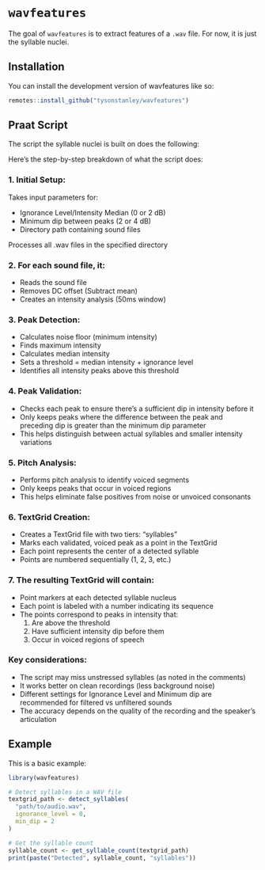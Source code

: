 
<!-- README.md is generated from README.Rmd. Please edit that file -->

# `wavfeatures`

<!-- badges: start -->

<!-- badges: end -->

The goal of `wavfeatures` is to extract features of a `.wav` file. For
now, it is just the syllable nuclei.

## Installation

You can install the development version of wavfeatures like so:

``` r
remotes::install_github("tysonstanley/wavfeatures")
```

## Praat Script

The script the syllable nuclei is built on does the following:

Here’s the step-by-step breakdown of what the script does:

### 1. Initial Setup:

Takes input parameters for:

- Ignorance Level/Intensity Median (0 or 2 dB)
- Minimum dip between peaks (2 or 4 dB)
- Directory path containing sound files

Processes all .wav files in the specified directory

### 2. For each sound file, it:

- Reads the sound file
- Removes DC offset (Subtract mean)
- Creates an intensity analysis (50ms window)

### 3. Peak Detection:

- Calculates noise floor (minimum intensity)
- Finds maximum intensity
- Calculates median intensity
- Sets a threshold = median intensity + ignorance level
- Identifies all intensity peaks above this threshold

### 4. Peak Validation:

- Checks each peak to ensure there’s a sufficient dip in intensity
  before it
- Only keeps peaks where the difference between the peak and preceding
  dip is greater than the minimum dip parameter
- This helps distinguish between actual syllables and smaller intensity
  variations

### 5. Pitch Analysis:

- Performs pitch analysis to identify voiced segments
- Only keeps peaks that occur in voiced regions
- This helps eliminate false positives from noise or unvoiced consonants

### 6. TextGrid Creation:

- Creates a TextGrid file with two tiers: “syllables”
- Marks each validated, voiced peak as a point in the TextGrid
- Each point represents the center of a detected syllable
- Points are numbered sequentially (1, 2, 3, etc.)

### 7. The resulting TextGrid will contain:

- Point markers at each detected syllable nucleus
- Each point is labeled with a number indicating its sequence
- The points correspond to peaks in intensity that:
  1)  Are above the threshold
  2)  Have sufficient intensity dip before them
  3)  Occur in voiced regions of speech

### Key considerations:

- The script may miss unstressed syllables (as noted in the comments)
- It works better on clean recordings (less background noise)
- Different settings for Ignorance Level and Minimum dip are recommended
  for filtered vs unfiltered sounds
- The accuracy depends on the quality of the recording and the speaker’s
  articulation

## Example

This is a basic example:

``` r
library(wavfeatures)

# Detect syllables in a WAV file
textgrid_path <- detect_syllables(
  "path/to/audio.wav",
  ignorance_level = 0,
  min_dip = 2
)

# Get the syllable count
syllable_count <- get_syllable_count(textgrid_path)
print(paste("Detected", syllable_count, "syllables"))
```
